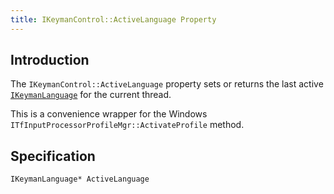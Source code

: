 ```yaml
---
title: IKeymanControl::ActiveLanguage Property
---
```


## Introduction

The `IKeymanControl::ActiveLanguage` property sets or returns the last
active [`IKeymanLanguage`](../IKeymanLanguage) for the current thread.

This is a convenience wrapper for the Windows
`ITfInputProcessorProfileMgr::ActivateProfile` method.

## Specification

``` clike
IKeymanLanguage* ActiveLanguage
```
